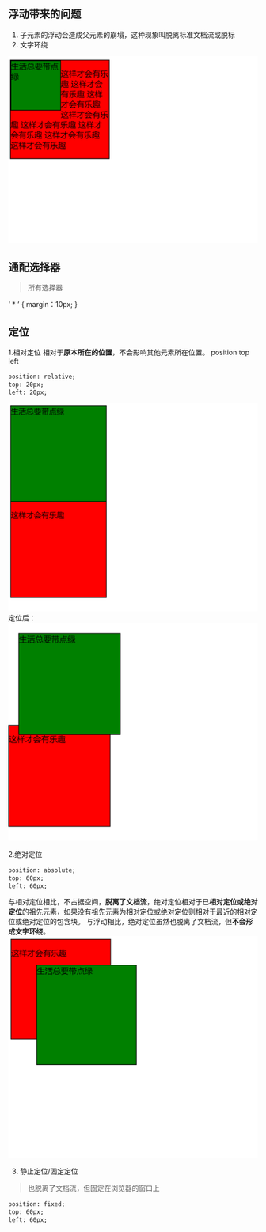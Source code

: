 ## 浮动带来的问题

1. 子元素的浮动会造成父元素的崩塌，这种现象叫脱离标准文档流或脱标
2. 文字环绕

![](/assets/QQ截图20190318192526.png)

## 通配选择器
>所有选择器

   ‘ * ’ {
        margin：10px;
    }

## 定位

1.相对定位
  相对于**原本所在的位置**，不会影响其他元素所在位置。
  position top left
  
    position: relative;
    top: 20px;
    left: 20px;

 
  ![](/assets/QQ截图20190318192918.png)
  定位后：
  ![](/assets/QQ截图20190318193136.png)
  
2.绝对定位

    position: absolute;
    top: 60px;
    left: 60px;
    
  与相对定位相比，不占据空间，**脱离了文档流**，绝对定位相对于已**相对定位或绝对定位**的祖先元素，如果没有祖先元素为相对定位或绝对定位则相对于最近的相对定位或绝对定位的包含块。
  与浮动相比，绝对定位虽然也脱离了文档流，但**不会形成文字环绕**。
  ![](/assets/QQ截图20190318193447.png)
  
3. 静止定位/固定定位
>也脱离了文档流，但固定在浏览器的窗口上
  
    position: fixed;
    top: 60px;
    left: 60px;






